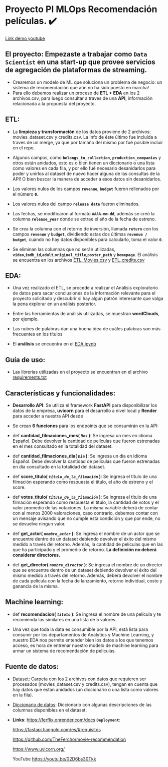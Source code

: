 

# **Proyecto PI MLOps Recomendación películas.** :heavy_check_mark:

[Link demo youtube](https://youtu.be/02D6bs30Tkk)


## **El proyecto:** Empezaste a trabajar como **`Data Scientist`** en una start-up que provee servicios de agregación de plataformas de streaming.
- Crearemos un modelo de ML que soluciona un problema de negocio: un sistema de recomendación que aún no ha sido puesto en marcha! 
- Para ello debemos realizar un proceso de **ETL + EDA** en los 2 archivos.csv, para luego consultar a traves de una **API**, información relacionada a la propuesta del proyecto.


## **ETL**:

- La **limpieza y transformación** de los datos proviene de 2 archivos: movies_dataset.csv y credits.csv. La info de éste último fue incluída a traves de un merge, ya que por tamaño del mismo por fué posible incluir en el repo.

- Algunos campos, como **`belongs_to_collection`**, **`production_companies`** y otros están anidados, esto es o bien tienen un diccionario o una lista como valores en cada fila, y por ello fué necesario desanidarlos para poder  y unirlos al dataset de nuevo hacer alguna de las consultas de la API! O bien buscar la manera de acceder a esos datos sin desanidarlos.

- Los valores nulos de los campos **`revenue`**, **`budget`** fueron rellenados por el número **`0`**.
    
- Los valores nulos del campo **`release date`** fueron eliminados.

- Las fechas, se modificaron al formato **`AAAA-mm-dd`**, además se creó la columna **`release_year`** donde se extrae el año de la fecha de estreno.

- Se crea la columna con el retorno de inversión, llamada **`return`** con los campos **`revenue`** y **`budget`**, dividiendo estas dos últimas **`revenue / budget`**, cuando no hay datos disponibles para calcularlo, toma el valor **`0`**.

- Se eliminan las columnas que no serán utilizadas, **`video`**,**`imdb_id`**,**`adult`**,**`original_title`**,**`poster_path`** y **`homepage`**.
El análisis se encuentra en los archivos [ETL_Movies.csv](https://github.com/TheFercho/movie-recommendation/blob/master/ipynb/ETL_Movies.ipynb) y [ETL_credits.csv](https://github.com/TheFercho/movie-recommendation/blob/master/ipynb/ETL_credits.ipynb)   

## **EDA**:

- Una vez realizado el ETL, se procede a realizar el Análisis exploratorio de datos para sacar conclusiones de la información relevante para el proyecto solicitado y descubrir si hay algún patrón interesante que valga la pena explorar en un análisis posterior. 
- Entre las herramientas de análisis utilizadas, se muestran **wordClouds**, por ejemplo.
- Las nubes de palabras dan una buena idea de cuáles palabras son más frecuentes en los títulos
     
- El **análisis** se encuentra en el [EDA.ipynb](https://github.com/TheFercho/movie-recommendation/blob/master/EDA.ipynb)



## **Guía de uso**:
- Las librerías utilizadas en el proyecto se encuentran en el archivo [requirements.txt](https://github.com/TheFercho/movie-recommendation/blob/master/requirements.txt)


## **Características y funcionalidades**: 

- **Desarrollo API**:   Se utiliza el framework **FastAPI** para disponibilizar los datos de la empresa, **uvicorn** para el desarrollo a nivel local y **Render** para acceder a nuestra API desde 

- Se crean **6 funciones** para los endpoints que se consumirán en la API:
  
- def **cantidad_filmaciones_mes( *`Mes`* )**:
    Se ingresa un mes en idioma Español. Debe devolver la cantidad de películas que fueron estrenadas en el mes consultado en la totalidad del dataset.

- def **cantidad_filmaciones_dia( *`Dia`* )**:
    Se ingresa un día en idioma Español. Debe devolver la cantidad de películas que fueron estrenadas en día consultado en la totalidad del dataset.


- def **score_titulo( *`titulo_de_la_filmación`* )**:
    Se ingresa el título de una filmación esperando como respuesta el título, el año de estreno y el score.
    

- def **votos_titulo( *`titulo_de_la_filmación`* )**:
    Se ingresa el título de una filmación esperando como respuesta el título, la cantidad de votos y el valor promedio de las votaciones. La misma variable deberá de contar con al menos 2000 valoraciones, caso contrario, debemos contar con un mensaje avisando que no cumple esta condición y que por ende, no se devuelve ningun valor.
    

- def **get_actor( *`nombre_actor`* )**:
    Se ingresa el nombre de un actor que se encuentre dentro de un dataset debiendo devolver el éxito del mismo medido a través del retorno. Además, la cantidad de películas que en las que ha participado y el promedio de retorno. **La definición no deberá considerar directores.**
    

- def **get_director( *`nombre_director`* )**:
    Se ingresa el nombre de un director que se encuentre dentro de un dataset debiendo devolver el éxito del mismo medido a través del retorno. Además, deberá devolver el nombre de cada película con la fecha de lanzamiento, retorno individual, costo y ganancia de la misma.

## **Machine learning**:

- def **recomendacion( *`titulo`* )**:
    Se ingresa el nombre de una película y te recomienda las similares en una lista de 5 valores.

- Una vez que toda la data es consumible por la API, está lista para consumir por los departamentos de Analytics y Machine Learning, y nuestro EDA 
nos permite entender bien los datos a los que tenemos acceso, es hora de entrenar nuestro modelo de machine learning para armar un sistema de 
recomendación de películas.

## **Fuente de datos**: 

- [Dataset](https://drive.google.com/drive/folders/1nvSjC2JWUH48o3pb8xlKofi8SNHuNWeu): Carpeta con los 2 archivos con datos que requieren ser procesados (movies_dataset.csv y credits.csv), tengan en cuenta que hay datos que estan anidados (un diccionario o una lista como valores en la fila).

- [Diccionario de datos](https://docs.google.com/spreadsheets/d/1QkHH5er-74Bpk122tJxy_0D49pJMIwKLurByOfmxzho/edit#gid=0): Diccionario con algunas descripciones de las columnas disponibles en el dataset.

- **Links**:
    https://ferflix.onrender.com/docs **`Deployment`**:

    https://fastapi.tiangolo.com/es/#requisitos 

    https://github.com/TheFercho/movie-recommendation 

    https://www.uvicorn.org/
  
    YouTube https://youtu.be/02D6bs30Tkk

       
 
